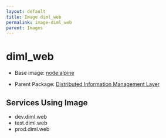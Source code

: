 ```yaml
---
layout: default
title: Image diml_web
permalink: image-diml_web
parent: Images
---
```

# diml_web

* Base image:  [node:alpine](image-node:alpine)

* Parent Package: [Distributed Information Management Layer](package--edgemere-diml)


## Services Using Image
* dev.diml.web
* test.diml.web
* prod.diml.web

